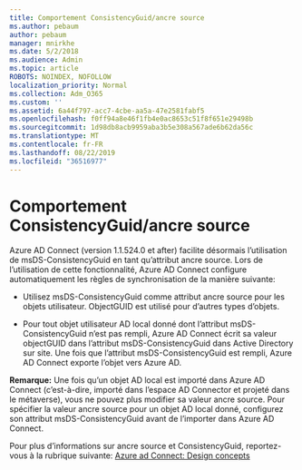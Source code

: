 ```yaml
---
title: Comportement ConsistencyGuid/ancre source
ms.author: pebaum
author: pebaum
manager: mnirkhe
ms.date: 5/2/2018
ms.audience: Admin
ms.topic: article
ROBOTS: NOINDEX, NOFOLLOW
localization_priority: Normal
ms.collection: Adm_O365
ms.custom: ''
ms.assetid: 6a44f797-acc7-4cbe-aa5a-47e2581fabf5
ms.openlocfilehash: f0ff94a8e46f1fb4e0ac8653c51f8f651e29498b
ms.sourcegitcommit: 1d98db8acb9959aba3b5e308a567ade6b62da56c
ms.translationtype: MT
ms.contentlocale: fr-FR
ms.lasthandoff: 08/22/2019
ms.locfileid: "36516977"
---
```

# <a name="consistencyguid--sourceanchor-behavior"></a>Comportement ConsistencyGuid/ancre source

Azure AD Connect (version 1.1.524.0 et after) facilite désormais l’utilisation de msDS-ConsistencyGuid en tant qu’attribut ancre source. Lors de l’utilisation de cette fonctionnalité, Azure AD Connect configure automatiquement les règles de synchronisation de la manière suivante:
  
- Utilisez msDS-ConsistencyGuid comme attribut ancre source pour les objets utilisateur. ObjectGUID est utilisé pour d’autres types d’objets.
    
- Pour tout objet utilisateur AD local donné dont l’attribut msDS-ConsistencyGuid n’est pas rempli, Azure AD Connect écrit sa valeur objectGUID dans l’attribut msDS-ConsistencyGuid dans Active Directory sur site. Une fois que l’attribut msDS-ConsistencyGuid est rempli, Azure AD Connect exporte l’objet vers Azure AD.
    
 **Remarque:** Une fois qu’un objet AD local est importé dans Azure AD Connect (c’est-à-dire, importé dans l’espace AD Connector et projeté dans le métaverse), vous ne pouvez plus modifier sa valeur ancre source. Pour spécifier la valeur ancre source pour un objet AD local donné, configurez son attribut msDS-ConsistencyGuid avant de l’importer dans Azure AD Connect. 
  
Pour plus d’informations sur ancre source et ConsistencyGuid, reportez-vous à la rubrique suivante: [Azure ad Connect: Design concepts](https://docs.microsoft.com/azure/active-directory/connect/active-directory-aadconnect-design-concepts)
  

